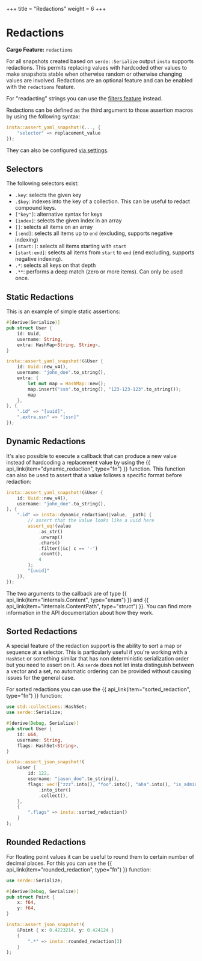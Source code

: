 +++
title = "Redactions"
weight = 6
+++

# Redactions

**Cargo Feature:** `redactions`

For all snapshots created based on `serde::Serialize` output `insta`
supports redactions.  This permits replacing values with hardcoded other
values to make snapshots stable when otherwise random or otherwise changing
values are involved.  Redactions are an optional feature and can be enabled
with the `redactions` feature.

For "readacting" strings you can use the [filters feature](../filters/) instead.

Redactions can be defined as the third argument to those assertion macros by
using the following syntax:

```rust
insta::assert_yaml_snapshot!(..., {
    "selector" => replacement_value
});
```

They can also be configured [via settings](../settings/).

## Selectors

The following selectors exist:

- `.key`: selects the given key
- `.$key`: indexes into the key of a collection.  This can be useful to redact compound keys.
- `["key"]`: alternative syntax for keys
- `[index]`: selects the given index in an array
- `[]`: selects all items on an array
- `[:end]`: selects all items up to `end` (excluding, supports negative indexing)
- `[start:]`: selects all items starting with `start`
- `[start:end]`: selects all items from `start` to `end` (end excluding,
  supports negative indexing).
- `.*`: selects all keys on that depth
- `.**`: performs a deep match (zero or more items).  Can only be used once.

## Static Redactions

This is an example of simple static assertions:

```rust
#[derive(Serialize)]
pub struct User {
    id: Uuid,
    username: String,
    extra: HashMap<String, String>,
}

insta::assert_yaml_snapshot!(&User {
    id: Uuid::new_v4(),
    username: "john_doe".to_string(),
    extra: {
        let mut map = HashMap::new();
        map.insert("ssn".to_string(), "123-123-123".to_string());
        map
    },
}, {
    ".id" => "[uuid]",
    ".extra.ssn" => "[ssn]"
});
```

## Dynamic Redactions

It's also possible to execute a callback that can produce a new value
instead of hardcoding a replacement value by using the
{{ api_link(item="dynamic_redaction", type="fn") }} function.  This function
can also be used to assert that a value follows a specific format before
redaction:

```rust
insta::assert_yaml_snapshot!(&User {
    id: Uuid::new_v4(),
    username: "john_doe".to_string(),
}, {
    ".id" => insta::dynamic_redaction(|value, _path| {
        // assert that the value looks like a uuid here
        assert_eq!(value
            .as_str()
            .unwrap()
            .chars()
            .filter(|&c| c == '-')
            .count(),
            4
        );
        "[uuid]"
    }),
});
```

The two arguments to the callback are of type {{ api_link(item="internals.Content", type="enum") }}
and {{ api_link(item="internals.ContentPath", type="struct") }}.  You can find
more information in the API documentation about how they work.

## Sorted Redactions

A special feature of the redaction support is the ability to sort a map or sequence at a selector.
This is particularly useful if you're working with a `HashSet` or something similar that has non
deterministic serialization order but you need to assert on it.  As `serde` does not let insta
distinguish between a vector and a set, no automatic ordering can be provided without causing issues
for the general case.

For sorted redactions you can use the {{ api_link(item="sorted_redaction", type="fn") }} function:

```rust
use std::collections::HashSet;
use serde::Serialize;

#[derive(Debug, Serialize)]
pub struct User {
    id: u64,
    username: String,
    flags: HashSet<String>,
}

insta::assert_json_snapshot!(
    &User {
        id: 122,
        username: "jason_doe".to_string(),
        flags: vec!["zzz".into(), "foo".into(), "aha".into(), "is_admin".into()]
            .into_iter()
            .collect(),
    },
    {
        ".flags" => insta::sorted_redaction()
    }
);
```

## Rounded Redactions

For floating point values it can be useful to round them to certain number of decimal
places.  For this you can use the {{ api_link(item="rounded_redaction", type="fn") }} function:

```rust
use serde::Serialize;

#[derive(Debug, Serialize)]
pub struct Point {
    x: f64,
    y: f64,
}

insta::assert_json_snapshot!(
    &Point { x: 0.4223214, y: 0.424124 }
    {
        ".*" => insta::rounded_redaction(3)
    }
);
```
